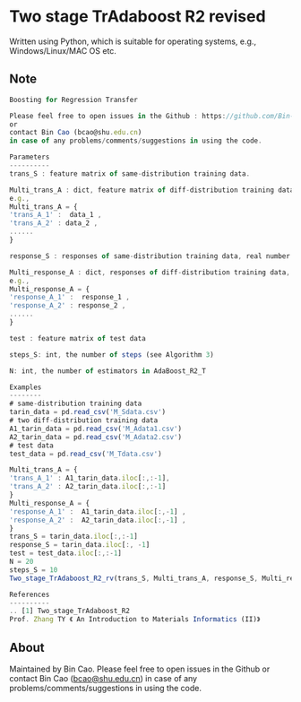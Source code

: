 # Two stage TrAdaboost R2 revised

Written using Python, which is suitable for operating systems, e.g., Windows/Linux/MAC OS etc.


## Note
``` javascript
Boosting for Regression Transfer

Please feel free to open issues in the Github : https://github.com/Bin-Cao/TrAdaboost
or 
contact Bin Cao (bcao@shu.edu.cn)
in case of any problems/comments/suggestions in using the code. 

Parameters
----------
trans_S : feature matrix of same-distribution training data.

Multi_trans_A : dict, feature matrix of diff-distribution training data
e.g.,
Multi_trans_A = {
'trans_A_1' :  data_1 , 
'trans_A_2' : data_2 ,
......
}

response_S : responses of same-distribution training data, real number

Multi_response_A : dict, responses of diff-distribution training data, real number
e.g.,
Multi_response_A = {
'response_A_1' :  response_1 , 
'response_A_2' : response_2 ,
......
}

test : feature matrix of test data

steps_S: int, the number of steps (see Algorithm 3)

N: int, the number of estimators in AdaBoost_R2_T

Examples
--------
# same-distribution training data
tarin_data = pd.read_csv('M_Sdata.csv')
# two diff-distribution training data
A1_tarin_data = pd.read_csv('M_Adata1.csv')
A2_tarin_data = pd.read_csv('M_Adata2.csv')
# test data
test_data = pd.read_csv('M_Tdata.csv')

Multi_trans_A = {
'trans_A_1' : A1_tarin_data.iloc[:,:-1],
'trans_A_2' : A2_tarin_data.iloc[:,:-1]
}
Multi_response_A = {
'response_A_1' :  A1_tarin_data.iloc[:,-1] , 
'response_A_2' :  A2_tarin_data.iloc[:,-1] ,
}
trans_S = tarin_data.iloc[:,:-1]
response_S = tarin_data.iloc[:, -1]
test = test_data.iloc[:,:-1]
N = 20
steps_S = 10
Two_stage_TrAdaboost_R2_rv(trans_S, Multi_trans_A, response_S, Multi_response_A, test, steps_S, N)

References
----------
.. [1] Two_stage_TrAdaboost_R2
Prof. Zhang TY 《 An Introduction to Materials Informatics (II)》

```

## About
Maintained by Bin Cao. Please feel free to open issues in the Github or contact Bin Cao
(bcao@shu.edu.cn) in case of any problems/comments/suggestions in using the code. 

